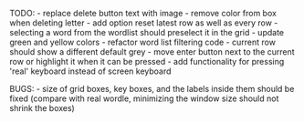 TODO: 
    - replace delete button text with image
    - remove color from box when deleting letter
    - add option reset latest row as well as every row
    - selecting a word from the wordlist should preselect it in the grid
    - update green and yellow colors
    - refactor word list filtering code
    - current row should show a different default grey 
    - move enter button next to the current row or highlight it when it can be pressed 
    - add functionality for pressing 'real' keyboard instead of screen keyboard

BUGS: 
    - size of grid boxes, key boxes, and the labels inside them should be fixed (compare with real wordle, minimizing the window size should not shrink the boxes)